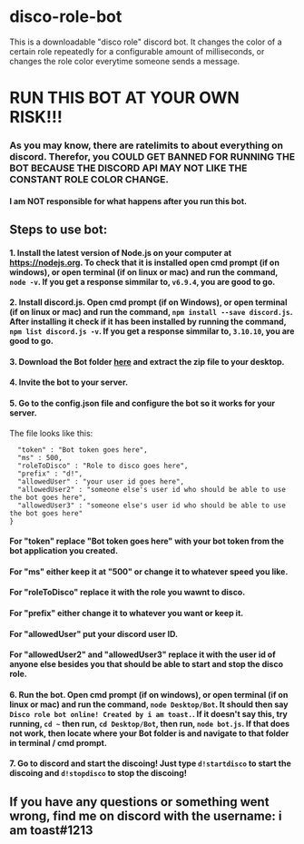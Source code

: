# disco-role-bot
This is a downloadable "disco role" discord bot. It changes the color of a certain role repeatedly for a configurable amount of milliseconds, or changes the role color everytime someone sends a message.

# **RUN THIS BOT AT YOUR OWN RISK!!!**
### **As you may know, there are ratelimits to about everything on discord. Therefor, you COULD GET BANNED FOR RUNNING THE BOT BECAUSE THE DISCORD API MAY NOT LIKE THE CONSTANT ROLE COLOR CHANGE.**
#### I am **NOT** responsible for what happens after you run this bot.


## Steps to use bot:
#### 1. Install the latest version of Node.js on your computer at https://nodejs.org. To check that it is installed open cmd prompt (if on windows), or open terminal (if on linux or mac) and run the command, ```node -v```. If you get a response simmilar to, ```v6.9.4```, you are good to go.

#### 2. Install discord.js. Open cmd prompt (if on Windows), or open terminal (if on linux or mac) and run the command, ```npm install --save discord.js```. After installing it check if it has been installed by running the command, ```npm list discord.js -v```. If you get a response simmilar to, ```3.10.10```, you are good to go.

#### 3. Download the Bot folder [here](http://www.mediafire.com/file/2gfxxu301s1tjcp/Bot.zip) and extract the zip file to your **desktop**.

#### 4. Invite the bot to your server.

#### 5. Go to the config.json file and configure the bot so it works for your server.
The file looks like this: 
```{
  "token" : "Bot token goes here",
  "ms" : 500,
  "roleToDisco" : "Role to disco goes here",
  "prefix" : "d!",
  "allowedUser" : "your user id goes here",
  "allowedUser2" : "someone else's user id who should be able to use the bot goes here",
  "allowedUser3" : "someone else's user id who should be able to use the bot goes here"
}
```

#### For "token" replace "Bot token goes here" with your bot token from the bot application you created.
#### For "ms" either keep it at "500" or change it to whatever speed you like.
#### For "roleToDisco" replace it with the role you wawnt to disco.
#### For "prefix" either change it to whatever you want or keep it.
#### For "allowedUser" put your discord user ID.
#### For "allowedUser2" and "allowedUser3" replace it with the user id of anyone else besides you that should be able to start and stop the disco role.

#### 6. Run the bot. Open cmd prompt (if on windows), or open terminal (if on linux or mac) and run the command, ```node Desktop/Bot```. It should then say ```Disco role bot online! Created by i am toast.```. If it doesn't say this, try running, ```cd ~``` then run, ```cd Desktop/Bot```, then run, ```node bot.js```. If that does not work, then locate where your Bot folder is and navigate to that folder in terminal / cmd prompt.

#### 7. Go to discord and start the discoing! Just type ```d!startdisco``` to start the discoing and ```d!stopdisco``` to stop the discoing!

## If you have any questions or something went wrong, find me on discord with the username: i am toast#1213
